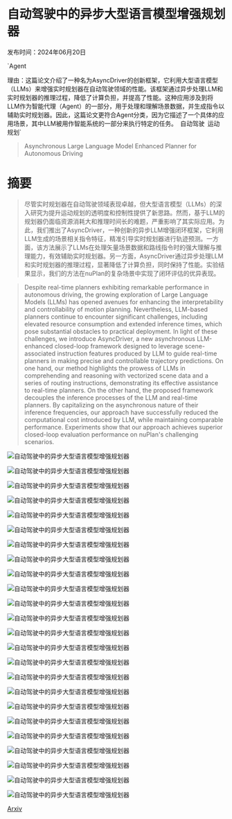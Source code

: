 # 自动驾驶中的异步大型语言模型增强规划器

发布时间：2024年06月20日

`Agent

理由：这篇论文介绍了一种名为AsyncDriver的创新框架，它利用大型语言模型（LLMs）来增强实时规划器在自动驾驶领域的性能。该框架通过异步处理LLM和实时规划器的推理过程，降低了计算负担，并提高了性能。这种应用涉及到将LLM作为智能代理（Agent）的一部分，用于处理和理解场景数据，并生成指令以辅助实时规划器。因此，这篇论文更符合Agent分类，因为它描述了一个具体的应用场景，其中LLM被用作智能系统的一部分来执行特定的任务。` `自动驾驶` `运动规划`

> Asynchronous Large Language Model Enhanced Planner for Autonomous Driving

# 摘要

> 尽管实时规划器在自动驾驶领域表现卓越，但大型语言模型（LLMs）的深入研究为提升运动规划的透明度和控制性提供了新思路。然而，基于LLM的规划器仍面临资源消耗大和推理时间长的难题，严重影响了其实际应用。为此，我们推出了AsyncDriver，一种创新的异步LLM增强闭环框架，它利用LLM生成的场景相关指令特征，精准引导实时规划器进行轨迹预测。一方面，该方法展示了LLMs在处理矢量场景数据和路线指令时的强大理解与推理能力，有效辅助实时规划器。另一方面，AsyncDriver通过异步处理LLM和实时规划器的推理过程，显著降低了计算负担，同时保持了性能。实验结果显示，我们的方法在nuPlan的复杂场景中实现了闭环评估的优异表现。

> Despite real-time planners exhibiting remarkable performance in autonomous driving, the growing exploration of Large Language Models (LLMs) has opened avenues for enhancing the interpretability and controllability of motion planning. Nevertheless, LLM-based planners continue to encounter significant challenges, including elevated resource consumption and extended inference times, which pose substantial obstacles to practical deployment. In light of these challenges, we introduce AsyncDriver, a new asynchronous LLM-enhanced closed-loop framework designed to leverage scene-associated instruction features produced by LLM to guide real-time planners in making precise and controllable trajectory predictions. On one hand, our method highlights the prowess of LLMs in comprehending and reasoning with vectorized scene data and a series of routing instructions, demonstrating its effective assistance to real-time planners. On the other hand, the proposed framework decouples the inference processes of the LLM and real-time planners. By capitalizing on the asynchronous nature of their inference frequencies, our approach have successfully reduced the computational cost introduced by LLM, while maintaining comparable performance. Experiments show that our approach achieves superior closed-loop evaluation performance on nuPlan's challenging scenarios.

![自动驾驶中的异步大型语言模型增强规划器](../../../paper_images/2406.14556/x1.png)

![自动驾驶中的异步大型语言模型增强规划器](../../../paper_images/2406.14556/x2.png)

![自动驾驶中的异步大型语言模型增强规划器](../../../paper_images/2406.14556/x3.png)

![自动驾驶中的异步大型语言模型增强规划器](../../../paper_images/2406.14556/x4.png)

![自动驾驶中的异步大型语言模型增强规划器](../../../paper_images/2406.14556/x5.png)

![自动驾驶中的异步大型语言模型增强规划器](../../../paper_images/2406.14556/x6.png)

![自动驾驶中的异步大型语言模型增强规划器](../../../paper_images/2406.14556/x7.png)

![自动驾驶中的异步大型语言模型增强规划器](../../../paper_images/2406.14556/x8.png)

![自动驾驶中的异步大型语言模型增强规划器](../../../paper_images/2406.14556/x9.png)

![自动驾驶中的异步大型语言模型增强规划器](../../../paper_images/2406.14556/x10.png)

![自动驾驶中的异步大型语言模型增强规划器](../../../paper_images/2406.14556/x11.png)

![自动驾驶中的异步大型语言模型增强规划器](../../../paper_images/2406.14556/x12.png)

![自动驾驶中的异步大型语言模型增强规划器](../../../paper_images/2406.14556/x13.png)

![自动驾驶中的异步大型语言模型增强规划器](../../../paper_images/2406.14556/x14.png)

![自动驾驶中的异步大型语言模型增强规划器](../../../paper_images/2406.14556/x15.png)

![自动驾驶中的异步大型语言模型增强规划器](../../../paper_images/2406.14556/x16.png)

![自动驾驶中的异步大型语言模型增强规划器](../../../paper_images/2406.14556/x17.png)

![自动驾驶中的异步大型语言模型增强规划器](../../../paper_images/2406.14556/x18.png)

![自动驾驶中的异步大型语言模型增强规划器](../../../paper_images/2406.14556/x19.png)

![自动驾驶中的异步大型语言模型增强规划器](../../../paper_images/2406.14556/x20.png)

![自动驾驶中的异步大型语言模型增强规划器](../../../paper_images/2406.14556/x21.png)

![自动驾驶中的异步大型语言模型增强规划器](../../../paper_images/2406.14556/x22.png)

![自动驾驶中的异步大型语言模型增强规划器](../../../paper_images/2406.14556/x23.png)

![自动驾驶中的异步大型语言模型增强规划器](../../../paper_images/2406.14556/x24.png)

[Arxiv](https://arxiv.org/abs/2406.14556)